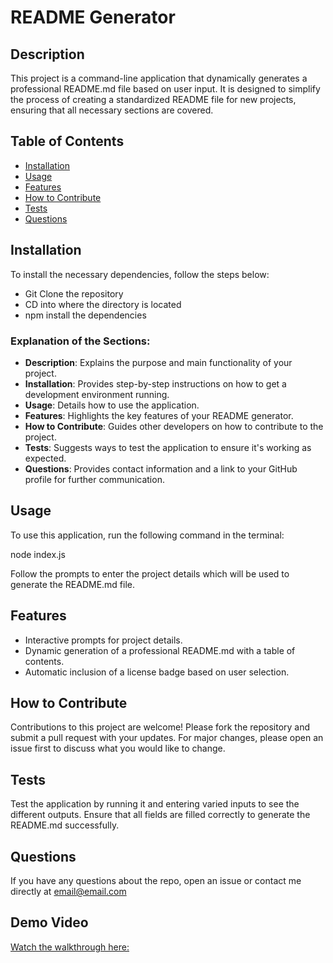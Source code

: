 # README Generator

## Description
This project is a command-line application that dynamically generates a professional README.md file based on user input. It is designed to simplify the process of creating a standardized README file for new projects, ensuring that all necessary sections are covered.

## Table of Contents
- [Installation](#installation)
- [Usage](#usage)
- [Features](#features)
- [How to Contribute](#how-to-contribute)
- [Tests](#tests)
- [Questions](#questions)

## Installation
To install the necessary dependencies, follow the steps below:
- Git Clone the repository
- CD into where the directory is located
- npm install the dependencies


### Explanation of the Sections:
- **Description**: Explains the purpose and main functionality of your project.
- **Installation**: Provides step-by-step instructions on how to get a development environment running.
- **Usage**: Details how to use the application.
- **Features**: Highlights the key features of your README generator.
- **How to Contribute**: Guides other developers on how to contribute to the project.
- **Tests**: Suggests ways to test the application to ensure it's working as expected.
- **Questions**: Provides contact information and a link to your GitHub profile for further communication.

## Usage
To use this application, run the following command in the terminal:

node index.js

Follow the prompts to enter the project details which will be used to generate the README.md file.

## Features
- Interactive prompts for project details.
- Dynamic generation of a professional README.md with a table of contents.
- Automatic inclusion of a license badge based on user selection.

## How to Contribute
Contributions to this project are welcome! Please fork the repository and submit a pull request with your updates. For major changes, please open an issue first to discuss what you would like to change.

## Tests
Test the application by running it and entering varied inputs to see the different outputs. Ensure that all fields are filled correctly to generate the README.md successfully.

## Questions
If you have any questions about the repo, open an issue or contact me directly at email@email.com

## Demo Video

[Watch the walkthrough here:](https://youtu.be/2AqCi2d44G8)

